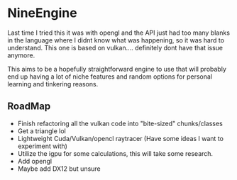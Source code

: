# NineEngine
Last time I tried this it was with opengl and the API just had too many blanks in the language where I didnt know what was happening, so it was hard to understand.
This one is based on vulkan.... definitely dont have that issue anymore.

This aims to be a hopefully straightforward engine to use that will probably end up having a lot of niche features and random options for personal learning and tinkering reasons.


## RoadMap

- Finish refactoring all the vulkan code into "bite-sized" chunks/classes
- Get a triangle lol
- Lightweight Cuda/Vulkan/opencl raytracer (Have some ideas I want to experiment with)
- Utilize the igpu for some calculations, this will take some research.
- Add opengl
- Maybe add DX12 but unsure
